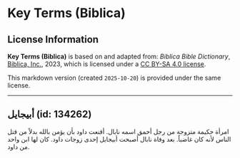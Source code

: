 # Key Terms (Biblica)

## License Information

**Key Terms (Biblica)** is based on and adapted from: _Biblica Bible Dictionary_, [Biblica, Inc.](https://www.biblica.com/), 2023, which is licensed under a [CC BY-SA 4.0 license](https://creativecommons.org/licenses/by-sa/4.0/legalcode.en).

This markdown version (created `2025-10-20`) is provided under the same license.



--------------------------------

## أبيجايل (id: 134262)

امرأة حكيمة متزوجة من رجل أحمق اسمه نابال. أقنعت داود بأن يؤمن بالله بدلاً من قتل الناس لأنه كان غاضباً. بعد وفاة نابال أصبحت أبيجايل إحدى زوجات داود. كان لها ابن واحد من داود.


